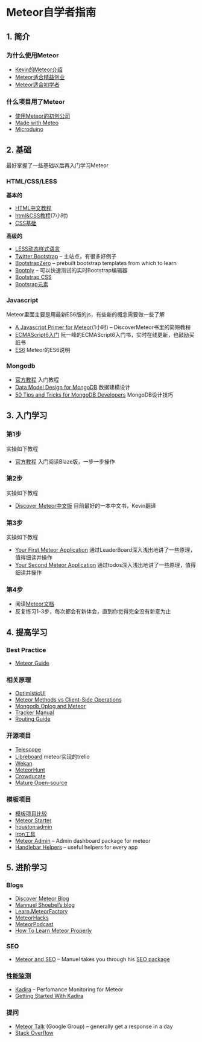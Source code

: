 # Meteor自学者指南

##  1. 简介

### 为什么使用Meteor

- [Kevin的Meteor介绍](http://www.maiziedu.com/lesson/3446/)  
- [Meteor适合精益创业](http://www.manuel-schoebel.com/blog/meteorjs-the-perfect-match-for-lean-startups)
- [Meteor适合初学者](http://learn.meteorfactory.io/9-reasons-meteor-is-a-great-choice-for-beginners/)

### 什么项目用了Meteor
- [使用Meteor的初创公司](http://www.quora.com/Which-startups-use-Meteor-in-production)
- [Made with Meteo](http://madewith.meteor.com/)
- [Microduino](https://www.microduino.cc/)


## 2. 基础

最好掌握了一些基础以后再入门学习Meteor

### HTML/CSS/LESS

**基本的**
- [HTML中文教程](http://www.w3school.com.cn/html/index.asp)
- [html&CSS教程](http://www.codecademy.com/en/tracks/web)(7小时)
- [CSS基础](http://www.w3school.com.cn/css/)

**高级的**
- [LESS动态样式语言](http://www.bootcss.com/p/lesscss/)
- [Twitter Bootstrap](http://getbootstrap.com/) – 主站点，有很多好例子
- [BootstrapZero](http://bootstrapzero.com/) – prebuilt bootstrap templates from which to learn
- [Bootply](http://www.bootply.com/) – 可以快速测试的实时Bootstrap编辑器
- [Bootstrap CSS](http://getbootstrap.com/css/)
- [Bootsrap元素](http://getbootstrap.com/components)

### Javascript

Meteor里面主要是用最新ES6版的js，有些新的概念需要做一些了解

- [A Javascript Primer for Meteor](https://www.discovermeteor.com/blog/javascript-for-meteor/)(1小时) – DiscoverMeteor书里的简短教程
- [ECMAScript6入门](http://es6.ruanyifeng.com/) 阮一峰的ECMAScript6入门书，实时在线更新，也鼓励买纸书
- [ES6](https://github.com/meteor/meteor/blob/master/packages/ecmascript/README.md) Meteor的ES6说明

### Mongodb

- [官方教程](http://docs.mongodb.org/manual/core/introduction/) 入门教程
- [Data Model Design for MongoDB](http://docs.mongodb.org/master/MongoDB-data-models-guide.pdf)  数据建模设计
- [50 Tips and Tricks for MongoDB Developers](https://marcell.memoryoftheworld.org/Kristina%20Chodorow/50%20Tips%20and%20Tricks%20for%20MongoDB%20Developers%20(1935)/50%20Tips%20and%20Tricks%20for%20MongoDB%20Developers%20-%20Kristina%20Chodorow.pdf) MongoDB设计技巧

## 3. 入门学习

### 第1步

实操如下教程
* [官方教程](https://www.meteor.com/tutorials/blaze/creating-an-app)	入门阅读Blaze版，一步一步操作

### 第2步

实操如下教程
* [Discover Meteor中文版](http://zh.discovermeteor.com/)  目前最好的一本中文书，Kevin翻译

### 第3步

实操如下教程
* [Your First Meteor Application](http://meteortips.com/first-meteor-tutorial/)  通过LeaderBoard深入浅出地讲了一些原理，值得细读并操作
* [Your Second Meteor Application](http://meteortips.com/second-meteor-tutorial/) 通过todos深入浅出地讲了一些原理，值得细读并操作


### 第4步
* 阅读[Meteor文档](http://docs.meteor.com/)
* 反复练习1-3步，每次都会有新体会，直到你觉得完全没有新意为止


## 4. 提高学习


### Best Practice

- [Meteor Guide](http://guide.meteor.com/)


### 相关原理

- [OptimisticUI](http://info.meteor.com/blog/optimistic-ui-with-meteor-latency-compensation)
- [Meteor Methods vs Client-Side Operations](https://www.discovermeteor.com/blog/meteor-methods-client-side-operations/)
- [Mongodb Oplog and Meteor](https://meteorhacks.com/mongodb-oplog-and-meteor)
- [Tracker Manual](https://github.com/meteor/meteor/wiki/Tracker-Manual)
- [Routing Guide](https://kadira.io/academy/meteor-routing-guide)

### 开源项目

- [Telescope](https://github.com/TelescopeJS/Telescope)
- [Libreboard](http://libreboard.com/boards/MeSsFJaSqeuo9M6bs/libreboard-roadmap) meteor实现的trello
- [Wekan](https://github.com/wekan/wekan)
- [MeteorHunt](https://github.com/meteoric/meteorhunt)
- [Crowducate](https://github.com/Crowducate/crowducate-next)
- [Mature Open-source](https://forums.meteor.com/t/mature-open-source-apps-built-with-meteor/935)

### 模板项目

- [模板项目比较](https://medium.com/things-i-did-and-learned-today/in-search-of-a-meteor-boilerplate-6f01fe5abfd1)
- [Meteor Starter](http://learn.meteorfactory.io/)
- [houston:admin](https://github.com/gterrono/houston)
- [Iron工具](https://github.com/wmzhai/issuetracker)
- [Meteor Admin](http://meteorfactory.io/meteor-admin) – Admin dashboard package for meteor
- [Handlebar Helpers](https://github.com/raix/Meteor-handlebar-helpers) – useful helpers for every app


## 5. 进阶学习

### Blogs
- [Discover Meteor Blog](https://www.discovermeteor.com/blog/)
- [Mannuel Shoebel’s blog](http://www.manuel-schoebel.com/blog)
- [Learn.MeteorFactory](http://learn.meteorfactory.io/)
- [MeteorHacks](https://meteorhacks.com/)
- [MeteorPodcast](http://www.meteorpodcast.com/)
- [How To Learn Meteor Properly](http://javascriptissexy.com/learn-meteor-js-properly/)


### SEO

- [Meteor and SEO](http://manuel-schoebel.com/blog/meteor-and-seo) – Manuel takes you through his [SEO package](https://github.com/DerMambo/ms-seo)


### 性能监测

- [Kadira](https://kadira.io/) – Perfomance Monitoring for Meteor
- [Getting Started With Kadira](https://kadira.io/academy/getting-started-with-kadira/)


### 提问

- [Meteor Talk](https://groups.google.com/forum/#!forum/meteor-talk) (Google Group) – generally get a response in a day
- [Stack Overflow](http://stackoverflow.com/questions/tagged/meteor)
